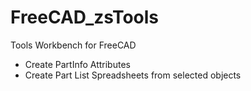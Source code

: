# FreeCAD_zsTools
Tools Workbench for FreeCAD

- Create PartInfo Attributes
- Create Part List Spreadsheets from selected objects
